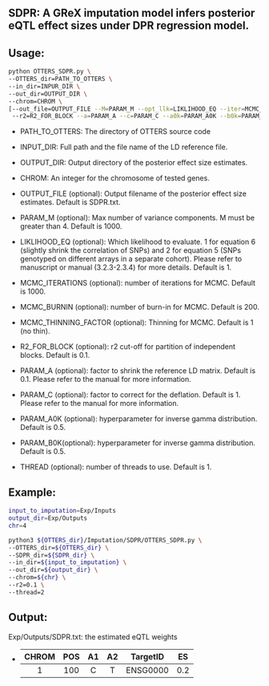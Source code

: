 ## SDPR: A GReX imputation model infers posterior eQTL effect sizes under DPR regression model. 

## Usage:

```bash
python OTTERS_SDPR.py \
--OTTERS_dir=PATH_TO_OTTERS \
--in_dir=INPUR_DIR \
--out_dir=OUTPUT_DIR \
--chrom=CHROM \
[--out_file=OUTPUT_FILE --M=PARAM_M --opt_llk=LIKLIHOOD_EQ --iter=MCMC_ITERATIONS --burn=MCMC_BURNIN --thin=MCMC_THINNING_FACTOR 
 --r2=R2_FOR_BLOCK --a=PARAM_A --c=PARAM_C --a0k=PARAM_A0K --b0k=PARAM_B0K --thread=THREAD]
```

 - PATH_TO_OTTERS: The directory of OTTERS source code

 - INPUT_DIR:  Full path and the file name of the LD reference file.

 - OUTPUT_DIR: Output directory of the posterior effect size estimates.

 - CHROM: An integer for the chromosome of tested genes.

 - OUTPUT_FILE (optional): Output filename of the posterior effect size estimates. Default is SDPR.txt.

 - PARAM_M (optional): Max number of variance components. M must be greater than 4. Default is 1000.

 - LIKLIHOOD_EQ (optional): Which likelihood to evaluate. 1 for equation 6 (slightly shrink the correlation of SNPs) and 2 for equation 5 (SNPs genotyped on different arrays in a separate cohort). Please refer to manuscript or manual (3.2.3-2.3.4) for more details. Default is 1.

 - MCMC_ITERATIONS (optional): number of iterations for MCMC. Default is 1000.

 - MCMC_BURNIN  (optional): number of burn-in for MCMC. Default is 200.

 - MCMC_THINNING_FACTOR (optional): Thinning for MCMC. Default is 1 (no thin).

 - R2_FOR_BLOCK (optional): r2 cut-off for partition of independent blocks. Default is 0.1.

 - PARAM_A (optional): factor to shrink the reference LD matrix. Default is 0.1. Please refer to the manual for more information.

 - PARAM_C (optional): factor to correct for the deflation. Default is 1. Please refer to the manual for more information.

 - PARAM_A0K (optional): hyperparameter for inverse gamma distribution. Default is 0.5.

 - PARAM_B0K(optional): hyperparameter for inverse gamma distribution. Default is 0.5.

 - THREAD (optional): number of threads to use. Default is 1.

## Example:

```bash
input_to_imputation=Exp/Inputs
output_dir=Exp/Outputs
chr=4

python3 ${OTTERS_dir}/Imputation/SDPR/OTTERS_SDPR.py \
--OTTERS_dir=${OTTERS_dir} \
--SDPR_dir=${SDPR_dir} \
--in_dir=${input_to_imputation} \
--out_dir=${output_dir} \
--chrom=${chr} \
--r2=0.1 \
--thread=2
```

## Output:

Exp/Outputs/SDPR.txt: the estimated eQTL weights

  - | CHROM | POS | A1 | A2 |     TargetID    |  ES  |
    |:-----:|:---:|:--:|:--:|:---------------:|:----:|
    |   1   | 100 |  C |  T |     ENSG0000    |  0.2 |